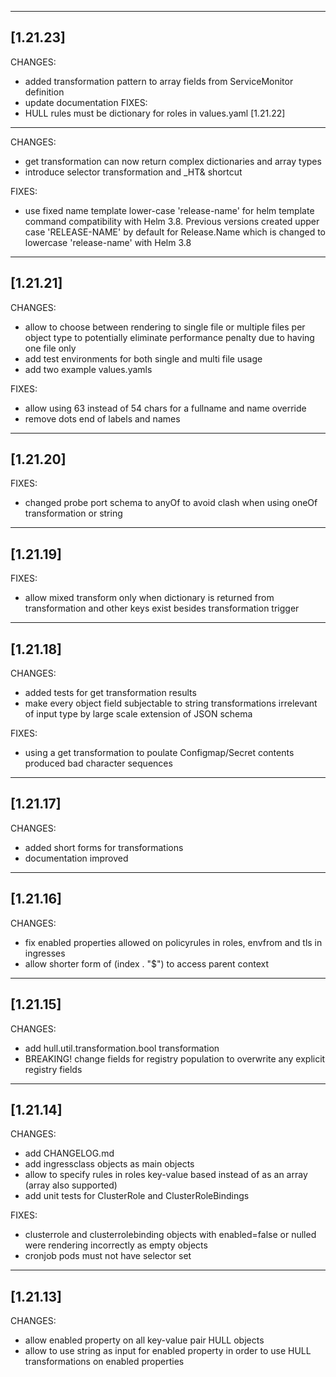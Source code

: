 ------------------
[1.21.23]
------------------
CHANGES:
- added transformation pattern to array fields from ServiceMonitor definition
- update documentation
FIXES:
- HULL rules must be dictionary for roles in values.yaml
[1.21.22]
------------------
CHANGES:
- get transformation can now return complex dictionaries and array types
- introduce selector transformation and _HT& shortcut

FIXES:
- use fixed name template lower-case 'release-name' for helm template command compatibility with Helm 3.8. Previous versions created upper case 'RELEASE-NAME' by default for Release.Name which is changed to lowercase 'release-name' with Helm 3.8

------------------
[1.21.21]
------------------
CHANGES:
- allow to choose between rendering to single file or multiple files per object type to potentially eliminate performance penalty due to having one file only
- add test environments for both single and multi file usage
- add two example values.yamls

FIXES:
- allow using 63 instead of 54 chars for a fullname and name override
- remove dots end of labels and names

------------------
[1.21.20]
------------------
FIXES:
- changed probe port schema to anyOf to avoid clash when using oneOf transformation or string

------------------
[1.21.19]
------------------
FIXES:
- allow mixed transform only when dictionary is returned from transformation and other keys exist besides transformation trigger

------------------
[1.21.18]
------------------
CHANGES:
- added tests for get transformation results
- make every object field subjectable to string transformations irrelevant of input type by large scale extension of JSON schema

FIXES:
- using a get transformation to poulate Configmap/Secret contents produced bad 
character sequences

------------------
[1.21.17]
------------------
CHANGES:
- added short forms for transformations
- documentation improved

------------------
[1.21.16]
------------------
CHANGES:
- fix enabled properties allowed on policyrules in roles, envfrom and tls in ingresses
- allow shorter form of (index . "$") to access parent context

------------------
[1.21.15]
------------------

CHANGES:
- add hull.util.transformation.bool transformation
- BREAKING! change fields for registry population to overwrite any explicit registry fields 

------------------
[1.21.14]
------------------

CHANGES:
- add CHANGELOG.md
- add ingressclass objects as main objects
- allow to specify rules in roles key-value based instead of as an array (array also supported)
- add unit tests for ClusterRole and ClusterRoleBindings

FIXES: 
- clusterrole and clusterrolebinding objects with enabled=false or nulled were rendering incorrectly as empty objects 
- cronjob pods must not have selector set

------------------
[1.21.13]
------------------
CHANGES: 
- allow enabled property on all key-value pair HULL objects
- allow to use string as input for enabled property in order to use HULL transformations on enabled properties